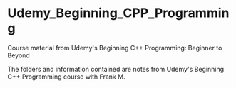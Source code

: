 # Udemy_Beginning_CPP_Programming
Course material from Udemy's Beginning C++ Programming: Beginner to Beyond

The folders and information contained are notes from Udemy's Beginning C++ Programming course with Frank M.
